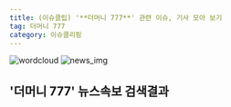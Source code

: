 ```yaml
---
title: (이슈클립) '**더머니 777**' 관련 이슈, 기사 모아 보기
tag: 더머니 777
category: 이슈클리핑
---
```

![wordcloud](https://s3.ap-northeast-2.amazonaws.com/lyrics101-wordcloud/2018-09-22-1537591735.png)
![news_img](https://user-images.githubusercontent.com/42597476/44507050-1206f400-a6e4-11e8-8d98-7ffbfebb353f.png)
## **'**더머니 777**'** 뉴스속보 검색결과

